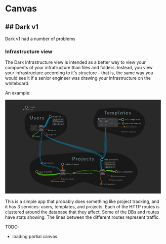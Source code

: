 # Canvas

## \#\# Dark v1

Dark v1 had a number of problems 

### Infrastructure view

The Dark infrastructure view is intended as a better way to view your compoents of your infratructure than files and folders. Instead, you view your infrastructure according to it's structure - that is, the same way you would see it if a senior engineer was drawing your infrastructure on the whiteboard.

An example:

![](../.gitbook/assets/messages-image-2551186841-.jpeg)

This is a simple app that probably does something like project tracking, and it has 3 services: users, templates, and projects. Each of the HTTP routes is clustered around the database that they affect. Some of the DBs and routes have stats showing. The lines between the different routes represent traffic. 

TODO:

* loading partial canvas

